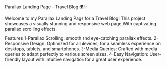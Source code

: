 Parallax Landing Page - Travel Blog 🌍✨

Welcome to my Parallax Landing Page for a Travel Blog! 
This project showcases a visually stunning and responsive web page,With captivating parallax scrolling effects.

Features
1-Parallax Scrolling: smooth and eye-catching parallax effects.
2-Responsive Design: Optimized for all devices, for a seamless experience on desktops, tablets, and smartphones.
3-Media Queries: Crafted with media queries to adapt perfectly to various screen sizes.
4-Easy Navigation: User-friendly layout with intuitive navigation for a great user experience.
